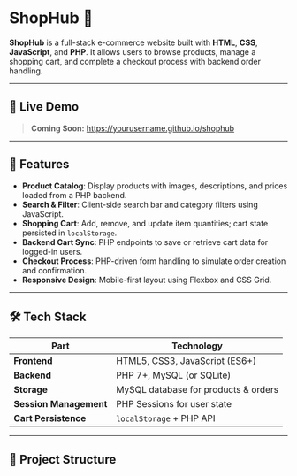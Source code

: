 # ShopHub 🛒

**ShopHub** is a full-stack e-commerce website built with **HTML**, **CSS**, **JavaScript**, and **PHP**. It allows users to browse products, manage a shopping cart, and complete a checkout process with backend order handling.

---

## 🚀 Live Demo

> **Coming Soon:** https://yourusername.github.io/shophub

---

## 🎯 Features

- **Product Catalog**: Display products with images, descriptions, and prices loaded from a PHP backend.  
- **Search & Filter**: Client-side search bar and category filters using JavaScript.  
- **Shopping Cart**: Add, remove, and update item quantities; cart state persisted in `localStorage`.  
- **Backend Cart Sync**: PHP endpoints to save or retrieve cart data for logged-in users.  
- **Checkout Process**: PHP-driven form handling to simulate order creation and confirmation.  
- **Responsive Design**: Mobile-first layout using Flexbox and CSS Grid.  

---

## 🛠️ Tech Stack

| Part                 | Technology                                |
|----------------------|-------------------------------------------|
| **Frontend**         | HTML5, CSS3, JavaScript (ES6+)            |
| **Backend**          | PHP 7+, MySQL (or SQLite)                 |
| **Storage**          | MySQL database for products & orders      |
| **Session Management** | PHP Sessions for user state             |
| **Cart Persistence** | `localStorage` + PHP API                  |

---

## 📂 Project Structure

